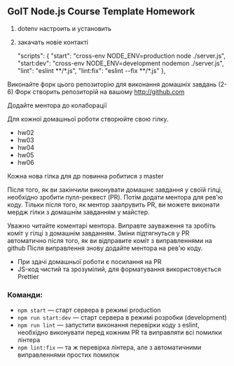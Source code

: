 ## GoIT Node.js Course Template Homework

1. dotenv настроить и установить
2. закачать новіе контакті

    "scripts": {
    "start": "cross-env NODE_ENV=production node ./server.js",
    "start:dev": "cross-env NODE_ENV=development nodemon ./server.js",
    "lint": "eslint **/\*.js",
    "lint:fix": "eslint --fix **/\*.js"
    },

Виконайте форк цього репозиторію для виконання домашніх завдань (2-6)
Форк створить репозиторій на вашому http://github.com

Додайте ментора до колаборації

Для кожної домашньої роботи створюйте свою гілку.

-   hw02
-   hw03
-   hw04
-   hw05
-   hw06

Кожна нова гілка для др повинна робитися з master

Після того, як ви закінчили виконувати домашнє завдання у своїй гілці, необхідно зробити пулл-реквест (PR). Потім додати ментора для рев'ю коду. Тільки після того, як ментор заапрувить PR, ви можете виконати мердж гілки з домашнім завданням у майстер.

Уважно читайте коментарі ментора. Виправте зауваження та зробіть коміт у гілці з домашнім завданням. Зміни підтягнуться у PR автоматично після того, як ви відправите коміт з виправленнями на github
Після виправлення знову додайте ментора на рев'ю коду.

-   При здачі домашньої роботи є посилання на PR
-   JS-код чистий та зрозумілий, для форматування використовується Prettier

### Команди:

-   `npm start` &mdash; старт сервера в режимі production
-   `npm run start:dev` &mdash; старт сервера в режимі розробки (development)
-   `npm run lint` &mdash; запустити виконання перевірки коду з eslint, необхідно виконувати перед кожним PR та виправляти всі помилки лінтера
-   `npm lint:fix` &mdash; та ж перевірка лінтера, але з автоматичними виправленнями простих помилок
